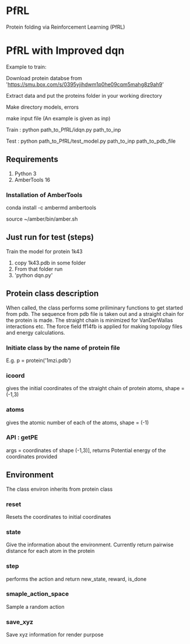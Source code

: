# PfRL

Protein folding via Reinforcement Learning (PfRL)

# PfRL with Improved dqn

Example to train:

Download protein databse from 'https://smu.box.com/s/0395yjihdwm1p0he09cqm5mahg8z9ah9'

Extract data and put the proteins folder in your working directory

Make directory models, errors

make input file (An example is given as inp)

Train : python path_to_PfRL/idqn.py path_to_inp

Test : python path_to_PfRL/test_model.py path_to_inp path_to_pdb_file

## Requirements

1. Python 3
2. AmberTools 16

### Installation of AmberTools

conda install -c ambermd ambertools

source ~/amber/bin/amber.sh

## Just run for test (steps)

Train the model for protein 1k43
1. copy 1k43.pdb in some folder
2. From that folder run
3. 'python dqn.py'


## Protein class description

When called, the class performs some priliminary functions to get started from pdb. The sequence from pdb file is taken out and a straight chain for the protein is made. The straight chain is minimized for VanDerWallas interactions etc. The force field ff14fb is applied for making topology files and energy calculations.

### Initiate class by the name of protein file

E.g. p = protein('1mzi.pdb')

### icoord

gives the initial coordinates of the straight chain of protein atoms,
shape = (-1,3)

### atoms

gives the atomic number of each of the atoms,
shape = (-1)

### API : getPE

args = coordinates of shape (-1,3)],
returns Potential energy of the coordinates provided

## Environment

The class environ inherits from protein class

### reset

Resets the coordinates to initial coordinates

### state

Give the information about the environment. Currently return pairwise distance for each atom in the protein

### step

performs the action and return new_state, reward, is_done

### smaple_action_space

Sample a random action

### save_xyz

Save xyz information for render purpose
